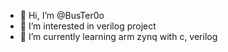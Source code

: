- 👋 Hi, I’m @BusTer0o
- 👀 I’m interested in verilog project
- 🌱 I’m currently learning arm zynq with c, verilog

<!---
BusTer0o/BusTer0o is a ✨ special ✨ repository because its `README.md` (this file) appears on your GitHub profile.
You can click the Preview link to take a look at your changes.
--->
